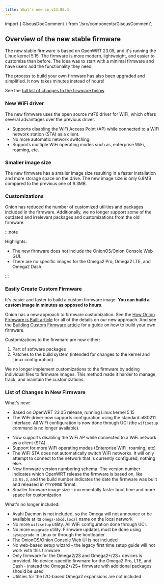 ```yaml
---
title: What's new in v23.05.3
---
```

import { GiscusDocComment } from '/src/components/GiscusComment';

## Overview of the new stable firmware

The new stable firmware is based on OpenWRT 23.05, and it's running the Linux kernel 5.15. The firmware is more modern, lightweight, and easier to customize than before. The idea was to start with a minimal firmware and have users add the functionality they need.

<!-- TODO: update above with KERNEL_VERSION variable -->

The process to build your own firmware has also been upgraded and simplified. It now takes minutes instead of hours!

See the [full list of changes to the firwmare below](#list-of-changes-in-new-firmware).

### New WiFi driver

The new firmware uses the open source mt76 driver for WiFi, which offers several advantages over the previous driver.

- Supports disabling the WiFi Access Point (AP) while connected to a WiFi network station (STA) as a client.
- No more automatic network switching.
- Supports multiple WiFi operating modes such as, enterprise WiFi, roaming, etc.

### Smaller image size

The new firmware has a smaller image size resulting in a faster installation and more storage space on the drive. The new image size is only 6.8MB compared to the previous one of 9.3MB.

### Customizations

Onion has reduced the number of customized utilities and packages included in the firmware. Additionally, we no longer support some of the outdated and irrelevant packages and customizations from the old firmware.

:::note

Highlights:

- The new firmware does not include the OnionOS/Onion Console Web GUI.
- There are no specific images for the Omega2 Pro, Omega2 LTE, and Omega2 Dash.

:::

### Easily Create Custom Firmware

It's easier and faster to build a custom firmware image. **You can build a custom image in minutes as opposed to hours.** 

Onion has a new approach to firmware customization. See the [How Onion Firmware is Built article](../firmware/how-onion-builds-firmware.md) for all of the details on our new approach. And see the [Building Custom Firmware article](../firmware/how-to-build-firmware.md) for a guide on how to build your own firmware.

Customizations to the firwmare are now either:

1. Part of software packages
1. Patches to the build system (intended for changes to the kernel and Linux configuration)

We no longer implement customizations to the firmware by adding individual files to firmware images. This method made it harder to manage, track, and maintain the customizations.
<!-- TODO: review this with Zheng -->

### List of Changes in New Firmware

What's new:

- Based on OpenWRT 23.05 release, running Linux kernel 5.15 <!-- TODO: update this with OPENWRT_VERSION and LINUX_KERNEL_VERSION variables -->
- The WiFi driver now supports configuration using the standard nl80211 interface. All WiFi configuration is now done through UCI (the `wifisetup` command is no longer available).
<!-- - Now support connecting to WiFi networks with spaces, commas, and unicode carriers in the network SSID (name) TODO: verify this on device and uncomment -->
- Now supports disabling the WiFi AP while connected to a WiFi network as a client (STA)
- Support for more WiFi operating modes (Enterprise WiFi, roaming, etc)
- The WiFi STA does not automatically switch WiFi networks. It will only attempt to connect to the network that is currently configured, nothing else.
- New firmware version numbering schema. The version number indicates which OpenWRT release the firmware is based on, like `23.05.3`, and the build number indicates the date the firmware was built and released in `YYYYMMDD` firmat. <!-- TODO: update this with OPENWRT_RELEASE variable -->
- Smaller firmware image size - incrementally faster boot time and more space for customization

What's no longer included:

- Avahi Daemon is not included, so the Omega will not announce or be available at its `omega-abcd.local` name on the local network
- No more `wifisetup` utility. All WiFi configuration done through UCI. 
- No more `oupgrade` utility. Firmware updates must be done using `sysupgrade` in Linux or through the bootloader
- The OnionOS/Onion Console Web UI is not included
- No web-based setup wizard - the legacy first time setup guide will not work with this firmware
- Only firmware for the Omega2/2S and Omega2+/2S+ devices is provided. No device-specific firwmare for the Omega2 Pro, LTE, and Dash - instead the Omega2+/2S+ firmware with additional packages should be used
- Utilities for the I2C-based Omega2 expansions are not included


<GiscusDocComment />